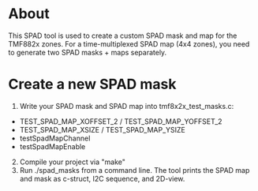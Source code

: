 About
=====

This SPAD tool is used to create a custom SPAD mask and map for the TMF882x zones.
For a time-multiplexed SPAD map (4x4 zones), you need to generate two SPAD masks + maps separately.

Create a new SPAD mask
======================

1. Write your SPAD mask and SPAD map into tmf8x2x_test_masks.c:
  - TEST_SPAD_MAP_XOFFSET_2 / TEST_SPAD_MAP_YOFFSET_2
  - TEST_SPAD_MAP_XSIZE / TEST_SPAD_MAP_YSIZE
  - testSpadMapChannel
  - testSpadMapEnable
2. Compile your project via "make"
3. Run ./spad_masks from a command line. The tool prints the SPAD map and mask as c-struct, I2C sequence, and 2D-view.
